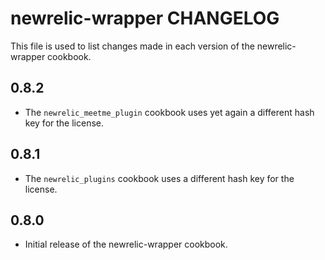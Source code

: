 # newrelic-wrapper CHANGELOG

This file is used to list changes made in each version of the newrelic-wrapper cookbook.

## 0.8.2

* The `newrelic_meetme_plugin` cookbook uses yet again a different hash key for the license.

## 0.8.1

* The `newrelic_plugins` cookbook uses a different hash key for the license.

## 0.8.0

* Initial release of the newrelic-wrapper cookbook.

